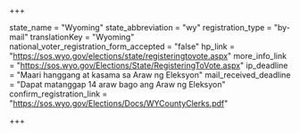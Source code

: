+++

state_name = "Wyoming"
state_abbreviation = "wy"
registration_type = "by-mail"
translationKey = "Wyoming"
national_voter_registration_form_accepted = "false"
hp_link = "https://sos.wyo.gov/elections/state/registeringtovote.aspx"
more_info_link = "https://sos.wyo.gov/Elections/State/RegisteringToVote.aspx"
ip_deadline = "Maari hanggang at kasama sa  Araw ng Eleksyon"
mail_received_deadline = "Dapat matanggap 14 araw bago ang Araw ng Eleksyon"
confirm_registration_link = "https://sos.wyo.gov/Elections/Docs/WYCountyClerks.pdf"

+++